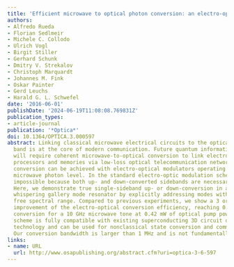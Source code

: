 ```yaml
---
title: 'Efficient microwave to optical photon conversion: an electro-optical realization'
authors:
- Alfredo Rueda
- Florian Sedlmeir
- Michele C. Collodo
- Ulrich Vogl
- Birgit Stiller
- Gerhard Schunk
- Dmitry V. Strekalov
- Christoph Marquardt
- Johannes M. Fink
- Oskar Painter
- Gerd Leuchs
- Harald G. L. Schwefel
date: '2016-06-01'
publishDate: '2024-06-19T11:08:08.769831Z'
publication_types:
- article-journal
publication: '*Optica*'
doi: 10.1364/OPTICA.3.000597
abstract: Linking classical microwave electrical circuits to the optical telecommunication
  band is at the core of modern communication. Future quantum information networks
  will require coherent microwave-to-optical conversion to link electronic quantum
  processors and memories via low-loss optical telecommunication networks. Efficient
  conversion can be achieved with electro-optical modulators operating at the single
  microwave photon level. In the standard electro-optic modulation scheme, this is
  impossible because both up- and down-converted sidebands are necessarily present.
  Here, we demonstrate true single-sideband up- or down-conversion in a triply resonant
  whispering gallery mode resonator by explicitly addressing modes with asymmetric
  free spectral range. Compared to previous experiments, we show a 3 orders of magnitude
  improvement of the electro-optical conversion efficiency, reaching 0.1% photon number
  conversion for a 10 GHz microwave tone at 0.42 mW of optical pump power. The presented
  scheme is fully compatible with existing superconducting 3D circuit quantum electrodynamics
  technology and can be used for nonclassical state conversion and communication.
  Our conversion bandwidth is larger than 1 MHz and is not fundamentally limited.
links:
- name: URL
  url: http://www.osapublishing.org/abstract.cfm?uri=optica-3-6-597
---
```

